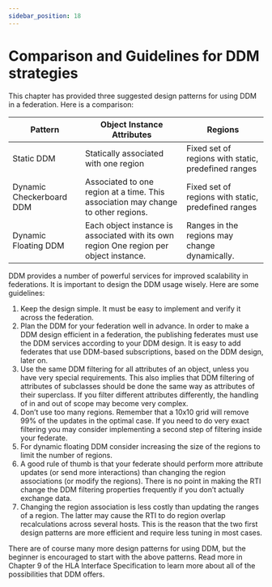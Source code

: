 ```yaml
---
sidebar_position: 18
---
```


# Comparison and Guidelines for DDM strategies

This chapter has provided three suggested design patterns for using DDM in a federation. Here is a comparison:

| Pattern                  |Object Instance Attributes|Regions|
|--------------------------|---|---|
| Static DDM               |Statically associated with one region|Fixed set of regions with static, predefined ranges|
| Dynamic Checkerboard DDM |Associated to one region at a time. This association may change to other regions.|Fixed set of regions with static, predefined ranges|
|Dynamic Floating DDM|Each object instance is associated with its own region	One region per object instance.|Ranges in the regions may change dynamically.|

DDM provides a number of powerful services for improved scalability in federations. It is important to design the DDM usage wisely. Here are some guidelines:

1.	Keep the design simple. It must be easy to implement and verify it across the federation. 
2.	Plan the DDM for your federation well in advance. In order to make a DDM design efficient in a federation, the publishing federates must use the DDM services according to your DDM design. It is easy to add federates that use DDM-based subscriptions, based on the DDM design, later on.
3.	Use the same DDM filtering for all attributes of an object, unless you have very special requirements. This also implies that DDM filtering of attributes of subclasses should be done the same way as attributes of their superclass. If you filter different attributes differently, the handling of in and out of scope may become very complex. 
4.	Don’t use too many regions. Remember that a 10x10 grid will remove 99% of the updates in the optimal case. If you need to do very exact filtering you may consider implementing a second step of filtering inside your federate. 
5.	For dynamic floating DDM consider increasing the size of the regions to limit the number of regions.
6.	A good rule of thumb is that your federate should perform more attribute updates (or send more interactions) than changing the region associations (or modify the regions). There is no point in making the RTI change the DDM filtering properties frequently if you don’t actually exchange data.
7.	Changing the region association is less costly than updating the ranges of a region. The latter may cause the RTI to do region overlap recalculations across several hosts. This is the reason that the two first design patterns are more efficient and require less tuning in most cases.

There are of course many more design patterns for using DDM, but the beginner is encouraged to start with the above patterns. Read more in Chapter 9 of the HLA Interface Specification to learn more about all of the possibilities that DDM offers. 
